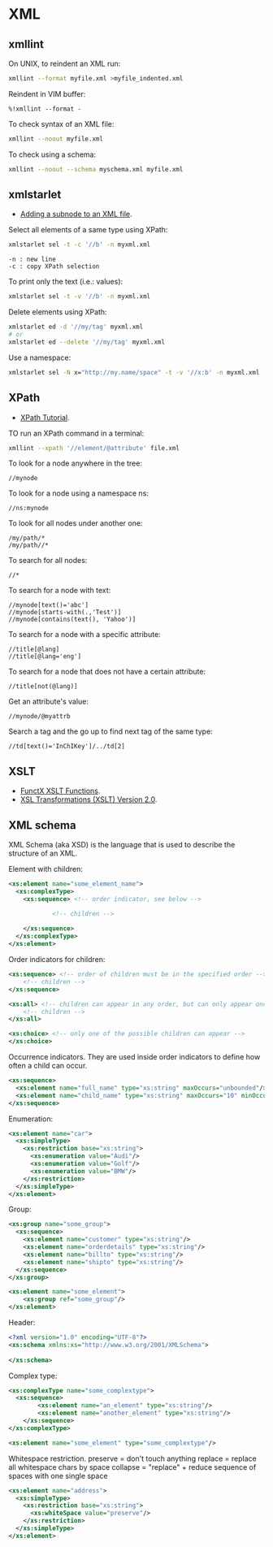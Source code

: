 <!-- vimvars: b:markdown_embedded_syntax={'xml':'','bash':'sh','sh':''} -->
# XML

## xmllint

On UNIX, to reindent an XML run:
```bash
xmllint --format myfile.xml >myfile_indented.xml
```

Reindent in VIM buffer:
```vim
%!xmllint --format -
```

To check syntax of an XML file:
```bash
xmllint --noout myfile.xml
```

To check using a schema:
```sh
xmllint --noout --schema myschema.xml myfile.xml
```

## xmlstarlet

 * [Adding a subnode to an XML file](https://www.technomancy.org/xml/add-a-subnode-command-line-xmlstarlet/).

Select all elements of a same type using XPath:
```sh
xmlstarlet sel -t -c '//b' -n myxml.xml 
```
	-n : new line
	-c : copy XPath selection

To print only the text (i.e.: values):
```sh
xmlstarlet sel -t -v '//b' -n myxml.xml 
```

Delete elements using XPath:
```sh
xmlstarlet ed -d '//my/tag' myxml.xml
# or
xmlstarlet ed --delete '//my/tag' myxml.xml
```

Use a namespace:
```sh
xmlstarlet sel -N x="http://my.name/space" -t -v '//x:b' -n myxml.xml 
```

## XPath

 * [XPath Tutorial](http://www.w3schools.com/xsl/xpath_intro.asp).

TO run an XPath command in a terminal:
```bash
xmllint --xpath '//element/@attribute' file.xml
```

To look for a node anywhere in the tree:
```
//mynode
```

To look for a node using a namespace ns:
```
//ns:mynode
```

To look for all nodes under another one:
```
/my/path/*
/my/path//*
```

To search for all nodes:
```
//*
```

To search for a node with text:
```
//mynode[text()='abc']
//mynode[starts-with(.,'Test')]
//mynode[contains(text(), 'Yahoo')]
```

To search for a node with a specific attribute:
```
//title[@lang]
//title[@lang='eng']
```

To search for a node that does not have a certain attribute:
```
//title[not(@lang)]
```

Get an attribute's value:
```
//mynode/@myattrb
```

Search a tag and the go up to find next tag of the same type:
```
//td[text()='InChIKey']/../td[2]
```

## XSLT

 * [FunctX XSLT Functions](http://www.xsltfunctions.com/xsl/).
 * [XSL Transformations (XSLT) Version 2.0](http://www.w3.org/TR/xslt20/).

## XML schema

XML Schema (aka XSD) is the language that is used to describe the structure of an XML.

Element with children:
```xml
<xs:element name="some_element_name">
  <xs:complexType>
    <xs:sequence> <!-- order indicator, see below -->

			<!-- children -->
				
    </xs:sequence>
  </xs:complexType>
</xs:element>
```

Order indicators for children:
```xml
<xs:sequence> <!-- order of children must be in the specified order -->
	<!-- children -->
</xs:sequence>

<xs:all> <!-- children can appear in any order, but can only appear once (or not at all) -->
	<!-- children -->
</xs:all>

<xs:choice> <!-- only one of the possible children can appear -->
</xs:choice>
```

Occurrence indicators.
They are used inside order indicators to define how often a child can occur.
```xml
<xs:sequence>
  <xs:element name="full_name" type="xs:string" maxOccurs="unbounded"/> <!-- this element can appear an unlimited number of times -->
  <xs:element name="child_name" type="xs:string" maxOccurs="10" minOccurs="0"/>
</xs:sequence>
```

Enumeration:
```xml
<xs:element name="car">
  <xs:simpleType>
    <xs:restriction base="xs:string">
      <xs:enumeration value="Audi"/>
      <xs:enumeration value="Golf"/>
      <xs:enumeration value="BMW"/>
    </xs:restriction>
  </xs:simpleType>
</xs:element>
```

Group:
```xml
<xs:group name="some_group">
  <xs:sequence>
    <xs:element name="customer" type="xs:string"/>
    <xs:element name="orderdetails" type="xs:string"/>
    <xs:element name="billto" type="xs:string"/>
    <xs:element name="shipto" type="xs:string"/>
  </xs:sequence>
</xs:group>

<xs:element name="some_element">
	<xs:group ref="some_group"/>
</xs:element>
```

Header:
```xml
<?xml version="1.0" encoding="UTF-8"?>
<xs:schema xmlns:xs="http://www.w3.org/2001/XMLSchema">
	
</xs:schema>
```


Complex type:
```xml
<xs:complexType name="some_complextype">
  <xs:sequence>
		<xs:element name="an_element" type="xs:string"/>
		<xs:element name="another_element" type="xs:string"/>
	</xs:sequence>
</xs:complexType>

<xs:element name="some_element" type="some_complextype"/>
```

Whitespace restriction.
	preserve = don't touch anything
	replace = replace all whitespace chars by space
	collapse = "replace" + reduce sequence of spaces with one single space
```xml
<xs:element name="address">
  <xs:simpleType>
    <xs:restriction base="xs:string">
      <xs:whiteSpace value="preserve"/>
    </xs:restriction>
  </xs:simpleType>
</xs:element>
```
